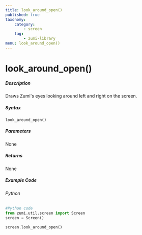 ```yaml
---
title: look_around_open()
published: true
taxonomy:
    category:
        - screen
    tag:
        - zumi-library
menu: look_around_open()
---
```


# look_around_open()

##### Description
Draws Zumi's eyes looking around left and right on the screen.

##### Syntax
```look_around_open()```<br />

##### Parameters
None

##### Returns
None

##### Example Code
###### Python
```python
#Python code
from zumi.util.screen import Screen 
screen = Screen()

screen.look_around_open()
```